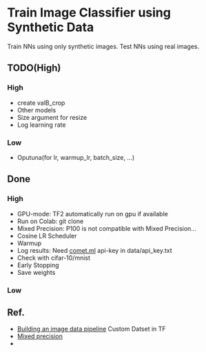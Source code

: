 # Train Image Classifier using Synthetic Data

Train NNs using only synthetic images.
Test NNs using real images.

## TODO(High)
### High
* create valB_crop
* Other models
* Size argument for resize
* Log learning rate

### Low
* Oputuna(for lr, warmup_lr, batch_size, ...)


## Done
### High
* GPU-mode: TF2 automatically run on gpu if available
* Run on Colab: git clone
* Mixed Precision: P100 is not compatible with Mixed Precision...
* Cosine LR Scheduler
* Warmup
* Log results: Need [comet.ml](https://www.comet.ml/) api-key in data/api_key.txt
* Check with cifar-10/mnist
* Early Stopping
* Save weights


### Low



## Ref.
* [Building an image data pipeline](https://cs230.stanford.edu/blog/datapipeline/#building-an-image-data-pipeline)
Custom Datset in TF
* [Mixed precision](https://www.tensorflow.org/guide/mixed_precision)
* 